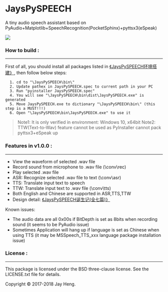 # JaysPySPEECH
A tiny audio speech assistant based on PyAudio+Matplotlib+SpeechRecognition(PocketSphinx)+pyttsx3(eSpeak) 

<img src="http://odox9r8vg.bkt.clouddn.com/image/cnblogs/JaysPySPEECH_overview1.PNG" style="zoom:100%" />

### How to build :
********************
First of all, you should install all packages listed in [《JaysPySPEECH环境搭建》](https://www.cnblogs.com/henjay724/p/9542690.html), then follow below steps:
```text
  1. cd to "\JaysPySPEECH\bin\"
  2. Update pathex in JaysPySPEECH.spec to current path in your PC
  3. Run "pyinstaller JaysPySPEECH.spec"
  4. You will see "\JaysPySPEECH\bin\dist\JaysPySPEECH.exe" is generated
  5. Move JaysPySPEECH.exe to dictionary "\JaysPySPEECH\bin\" (this step is a MUST!!!)
  6. Open "\JaysPySPEECH\bin\JaysPySPEECH.exe" to use it
```

> Note1: It is only verified in environment: Windows 10, x64bit
> Note2: TTW(Text-to-Wav) feature cannot be used as PyInstaller cannot pack pyttsx3+eSpeak up

### Features in v1.0.0 :
********************
* View the waveform of selected .wav file
* Record sound from microphone to .wav file (\conv\rec)
* Play selected .wav file
* ASR: Recognize selected .wav file to text (\conv\asr)
* TTS: Translate input text to speech
* TTW: Translate input text to .wav file (\conv\tts)
* Both English and Chinese are supported in ASR,TTS,TTW
* Design detail: [《JaysPySPEECH诞生记(全七篇)》](https://www.cnblogs.com/henjay724/p/9541867.html)

Known issues:
* The audio data are all 0x00s if BitDepth is set as 8bits when recording sound (it seems to be PyAudio issue)
* Sometimes Application will hang up if language is set as Chinese when using TTS (it may be MSSpeech_TTS_xxx language package installation issue)

### License :
********************
This package is licensed under the BSD three-clause license. See the LICENSE.txt file for details.

Copyright © 2017-2018 Jay Heng.